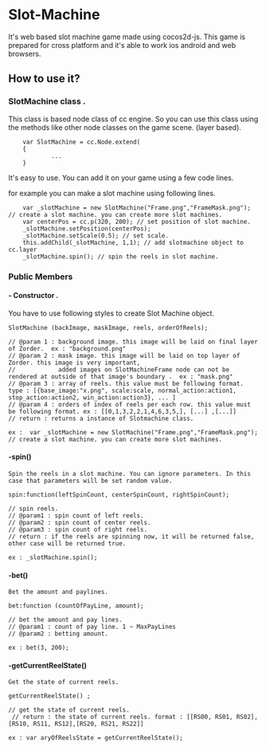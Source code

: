 # Slot-Machine 

It's web based slot machine game made using cocos2d-js.
This game is prepared for cross platform and it's able to work ios android and web browsers.

## How to use it? 
### SlotMachine class .

This class is based node class of cc engine. So you can use this class using the methods like other node classes on the game scene. (layer based).

        var SlotMachine = cc.Node.extend(
        {
                ...
        }


It's easy to use. You can add it on your game using a few code lines.

for example you can make a slot machine using following lines.

        var _slotMachine = new SlotMachine("Frame.png","FrameMask.png"); // create a slot machine. you can create more slot machines.
        var centerPos = cc.p(320, 200); // set position of slot machine.
        _slotMachine.setPosition(centerPos);
        _slotMachine.setScale(0.5); // set scale.
        this.addChild(_slotMachine, 1,1); // add slotmachine object to cc.layer
        _slotMachine.spin(); // spin the reels in slot machine.
        
        
### Public Members 
####  - Constructor .
  You have to use following styles to create Slot Machine object.
  
    SlotMachine (backImage, maskImage, reels, orderOfReels);
    
    // @param 1 : background image. this image will be laid on final layer of Zorder.  ex : "background.png"
    // @param 2 : mask image. this image will be laid on top layer of Zorder. this image is very important,
    //            added images on SlotMachineFrame node can not be rendered at outside of that image's boundary .  ex : "mask.png"
    // @param 3 : array of reels. this value must be following format.  type : [{base_image:"x.png", scale:scale, normal_action:action1, stop_action:action2, win_action:action3}, ... ]
    // @param 4 : orders of index of reels per each row. this value must be following format. ex : [[0,1,3,2,2,1,4,6,3,5,], [...] ,[...]]
    // return : returns a instance of Slotmachine class. 
    
    ex :  var _slotMachine = new SlotMachine("Frame.png","FrameMask.png"); // create a slot machine. you can create more slot machines.

#### -spin()
    Spin the reels in a slot machine. You can ignore parameters. In this case that parameters will be set random value.

    spin:function(leftSpinCount, centerSpinCount, rightSpinCount);
    
    // spin reels.
    // @param1 : spin count of left reels.
    // @param2 : spin count of center reels.
    // @param3 : spin count of right reels.
    // return : if the reels are spinning now, it will be returned false, other case will be returned true.
    
    ex : _slotMachine.spin();
    
#### -bet()
    Bet the amount and paylines.
    
    bet:function (countOfPayLine, amount);
    
    // bet the amount and pay lines.
    // @param1 : count of pay line. 1 ~ MaxPayLines
    // @param2 : betting amount.
    
    ex : bet(3, 200);
    
#### -getCurrentReelState()    
    Get the state of current reels.
    
    getCurrentReelState() ;
    
    // get the state of current reels.
     // return : the state of current reels. format : [[RS00, RS01, RS02], [RS10, RS11, RS12],[RS20, RS21, RS22]]
    
    ex : var aryOfReelsState = getCurrentReelState(); 
    
    
    
    
    
        
        
